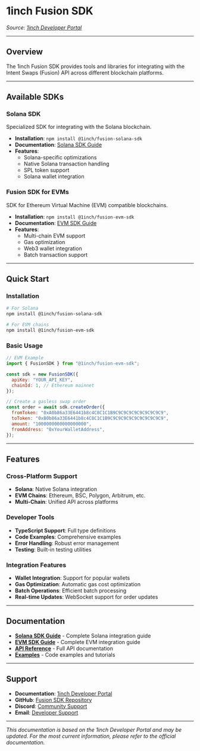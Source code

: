 # 1inch Fusion SDK

_Source: [1inch Developer Portal](https://portal.1inch.dev/documentation/apis/swap/intent-swaps-fusion/fusion-sdk)_

---

## Overview

The 1inch Fusion SDK provides tools and libraries for integrating with the Intent Swaps (Fusion) API across different blockchain platforms.

---

## Available SDKs

### **Solana SDK**

Specialized SDK for integrating with the Solana blockchain.

- **Installation**: `npm install @1inch/fusion-solana-sdk`
- **Documentation**: [Solana SDK Guide](solana-sdk.md)
- **Features**:
  - Solana-specific optimizations
  - Native Solana transaction handling
  - SPL token support
  - Solana wallet integration

### **Fusion SDK for EVMs**

SDK for Ethereum Virtual Machine (EVM) compatible blockchains.

- **Installation**: `npm install @1inch/fusion-evm-sdk`
- **Documentation**: [EVM SDK Guide](evm-sdk.md)
- **Features**:
  - Multi-chain EVM support
  - Gas optimization
  - Web3 wallet integration
  - Batch transaction support

---

## Quick Start

### **Installation**

```bash
# For Solana
npm install @1inch/fusion-solana-sdk

# For EVM chains
npm install @1inch/fusion-evm-sdk
```

### **Basic Usage**

```javascript
// EVM Example
import { FusionSDK } from "@1inch/fusion-evm-sdk";

const sdk = new FusionSDK({
  apiKey: "YOUR_API_KEY",
  chainId: 1, // Ethereum mainnet
});

// Create a gasless swap order
const order = await sdk.createOrder({
  fromToken: "0xA0b86a33E6441b8c4C8C1C1B9C9C9C9C9C9C9C9C9C9",
  toToken: "0xB0b86a33E6441b8c4C8C1C1B9C9C9C9C9C9C9C9C9C9C9",
  amount: "1000000000000000000",
  fromAddress: "0xYourWalletAddress",
});
```

---

## Features

### **Cross-Platform Support**

- **Solana**: Native Solana integration
- **EVM Chains**: Ethereum, BSC, Polygon, Arbitrum, etc.
- **Multi-Chain**: Unified API across platforms

### **Developer Tools**

- **TypeScript Support**: Full type definitions
- **Code Examples**: Comprehensive examples
- **Error Handling**: Robust error management
- **Testing**: Built-in testing utilities

### **Integration Features**

- **Wallet Integration**: Support for popular wallets
- **Gas Optimization**: Automatic gas cost optimization
- **Batch Operations**: Efficient batch processing
- **Real-time Updates**: WebSocket support for order updates

---

## Documentation

- **[Solana SDK Guide](solana-sdk.md)** - Complete Solana integration guide
- **[EVM SDK Guide](evm-sdk.md)** - Complete EVM integration guide
- **[API Reference](https://portal.1inch.dev/documentation/apis/swap/intent-swaps-fusion/swagger)** - Full API documentation
- **[Examples](https://github.com/1inch/fusion-sdk-examples)** - Code examples and tutorials

---

## Support

- **Documentation**: [1inch Developer Portal](https://portal.1inch.dev)
- **GitHub**: [Fusion SDK Repository](https://github.com/1inch/fusion-sdk)
- **Discord**: [Community Support](https://discord.gg/1inch)
- **Email**: [Developer Support](mailto:dev@1inch.io)

---

_This documentation is based on the 1inch Developer Portal and may be updated. For the most current information, please refer to the official documentation._
